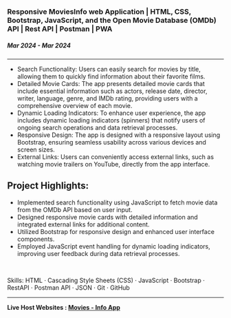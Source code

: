 <h3> Responsive MoviesInfo web Application | HTML, CSS, Bootstrap, JavaScript, and the Open Movie Database (OMDb) API | Rest API | Postman | PWA </h3>
<h5> Mar 2024 - Mar 2024 </h5>

<hr>

* Search Functionality: Users can easily search for movies by title, allowing them to quickly find information about their favorite films.
* Detailed Movie Cards: The app presents detailed movie cards that include essential information such as actors, release date, director, writer, language, genre, and IMDb rating, providing users with a comprehensive overview of each movie.
* Dynamic Loading Indicators: To enhance user experience, the app includes dynamic loading indicators (spinners) that notify users of ongoing search operations and data retrieval processes.
* Responsive Design: The app is designed with a responsive layout using Bootstrap, ensuring seamless usability across various devices and screen sizes.
* External Links: Users can conveniently access external links, such as watching movie trailers on YouTube, directly from the app interface.

Project Highlights:
-------------------------

- Implemented search functionality using JavaScript to fetch movie data from the OMDb API based on user input.
- Designed responsive movie cards with detailed information and integrated external links for additional content.
- Utilized Bootstrap for responsive design and enhanced user interface components.
- Employed JavaScript event handling for dynamic loading indicators, improving user feedback during data retrieval processes.
  
<br>

Skills: HTML · Cascading Style Sheets (CSS) · JavaScript · Bootstrap · RestAPI · Postman API · JSON · Git · GitHub

<hr>

<B> Live Host Websites : <B> <a href = "https://newmoviesinfo.netlify.app/"> Movies - Info App </a>

